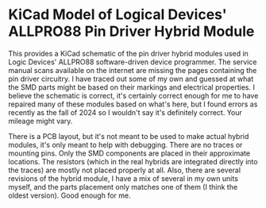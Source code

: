 # KiCad Model of Logical Devices' ALLPRO88 Pin Driver Hybrid Module

This provides a KiCad schematic of the pin driver hybrid modules used in Logic Devices' ALLPRO88 software-driven device programmer.  The service manual scans available on the internet are missing the pages containing the pin driver circuitry.  I have traced out some of my own and guessed at what the SMD parts might be based on their markings and electrical properties.  I believe the schematic is correct, it's certainly correct enough for me to have repaired many of these modules based on what's here, but I found errors as recently as the fall of 2024 so I wouldn't say it's definitely correct.  Your mileage might vary.

There is a PCB layout, but it's not meant to be used to make actual hybrid modules, it's only meant to help with debugging.  There are no traces or mounting pins.  Only the SMD components are placed in their approximate locations.  The resistors (which in the real hybrids are integrated directly into the traces) are mostly not placed properly at all.  Also, there are several revisions of the hybrid module, I have a mix of several in my own units myself, and the parts placement only matches one of them (I think the oldest version).  Good enough for me.
